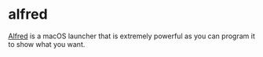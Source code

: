 
# alfred

[Alfred][1] is a macOS launcher that is extremely powerful as you can program it to show what you want.




[1]:	https://www.alfredapp.com/